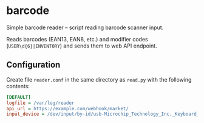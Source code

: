 # barcode
Simple barcode reader – script reading barcode scanner input.

Reads barcodes (EAN13, EAN8, etc.) and modifier codes (`USER\d{6}|INVENTORY`) and sends them to web API endpoint.

## Configuration
Create file `reader.conf` in the same directory as `read.py` with the following contents:
```ini
[DEFAULT]
logfile = /var/log/reader
api_url = https://example.com/webhook/market/
input_device = /dev/input/by-id/usb-Microchip_Technology_Inc._Keyboard_Emulate_RS232-event-kbd
```
